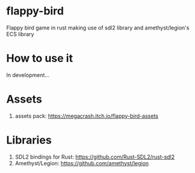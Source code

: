 # flappy-bird
Flappy bird game in rust making use of sdl2 library and amethyst/legion's ECS library

# How to use it
In development...

# Assets
1. assets pack: https://megacrash.itch.io/flappy-bird-assets

# Libraries 
1. SDL2 bindings for Rust: https://github.com/Rust-SDL2/rust-sdl2
2. Amethyst/Legion: https://github.com/amethyst/legion
